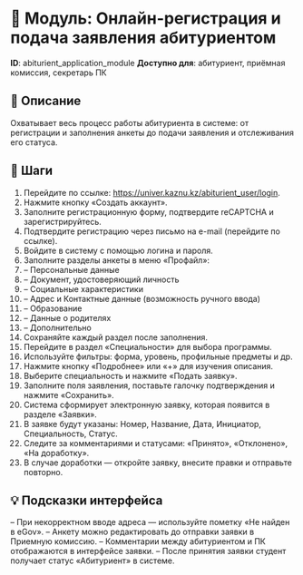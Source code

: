 # 📘 Модуль: Онлайн-регистрация и подача заявления абитуриентом
**ID**: abiturient_application_module
**Доступно для**: абитуриент, приёмная комиссия, секретарь ПК

## 📝 Описание
Охватывает весь процесс работы абитуриента в системе: от регистрации и заполнения анкеты до подачи заявления и отслеживания его статуса.

## 🩜 Шаги
1. Перейдите по ссылке: https://univer.kaznu.kz/abiturient_user/login.
2. Нажмите кнопку «Создать аккаунт».
3. Заполните регистрационную форму, подтвердите reCAPTCHA и зарегистрируйтесь.
4. Подтвердите регистрацию через письмо на e-mail (перейдите по ссылке).
5. Войдите в систему с помощью логина и пароля.
6. Заполните разделы анкеты в меню «Профайл»:
7.   – Персональные данные
8.   – Документ, удостоверяющий личность
9.   – Социальные характеристики
10.   – Адрес и Контактные данные (возможность ручного ввода)
11.   – Образование
12.   – Данные о родителях
13.   – Дополнительно
14. Сохраняйте каждый раздел после заполнения.
15. Перейдите в раздел «Специальности» для выбора программы.
16. Используйте фильтры: форма, уровень, профильные предметы и др.
17. Нажмите кнопку «Подробнее» или «+» для изучения описания.
18. Выберите специальность и нажмите «Подать заявку».
19. Заполните поля заявления, поставьте галочку подтверждения и нажмите «Сохранить».
20. Система сформирует электронную заявку, которая появится в разделе «Заявки».
21. В заявке будут указаны: Номер, Название, Дата, Инициатор, Специальность, Статус.
22. Следите за комментариями и статусами: «Принято», «Отклонено», «На доработку».
23. В случае доработки — откройте заявку, внесите правки и отправьте повторно.

## 💡 Подсказки интерфейса
– При некорректном вводе адреса — используйте пометку «Не найден в eGov».
– Анкету можно редактировать до отправки заявки в Приемную комиссию.
– Комментарии между абитуриентом и ПК отображаются в интерфейсе заявки.
– После принятия заявки студент получает статус «Абитуриент» в системе.

